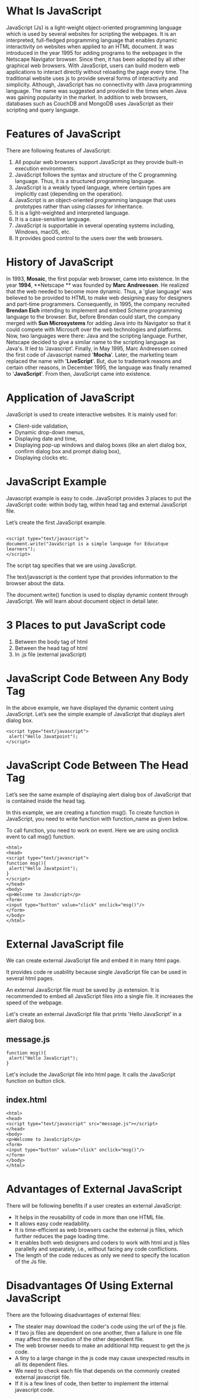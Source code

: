 # What Is JavaScript
JavaScript (Js) is a light-weight object-oriented programming language which is used by several websites for scripting the webpages. It is an interpreted, full-fledged programming language that enables dynamic interactivity on websites when applied to an HTML document. It was introduced in the year 1995 for adding programs to the webpages in the Netscape Navigator browser. Since then, it has been adopted by all other graphical web browsers. With JavaScript, users can build modern web applications to interact directly without reloading the page every time. The traditional website uses js to provide several forms of interactivity and simplicity.
Although, JavaScript has no connectivity with Java programming language. The name was suggested and provided in the times when Java was gaining popularity in the market. In addition to web browsers, databases such as CouchDB and MongoDB uses JavaScript as their scripting and query language.

# Features of JavaScript
There are following features of JavaScript:

1. All popular web browsers support JavaScript as they provide built-in execution environments.
2. JavaScript follows the syntax and structure of the C programming language. Thus, it is a structured programming language.
3. JavaScript is a weakly typed language, where certain types are implicitly cast (depending on the operation).
4. JavaScript is an object-oriented programming language that uses prototypes rather than using classes for inheritance.
5. It is a light-weighted and interpreted language.
6. It is a case-sensitive language.
7. JavaScript is supportable in several operating systems including, Windows, macOS, etc.
8. It provides good control to the users over the web browsers.

# History of JavaScript
In 1993, **Mosaic**, the first popular web browser, came into existence. In the year **1994**, **Netscape ** was founded by **Marc Andreessen**. He realized that the web needed to become more dynamic. Thus, a 'glue language' was believed to be provided to HTML to make web designing easy for designers and part-time programmers. Consequently, in 1995, the company recruited **Brendan Eich** intending to implement and embed Scheme programming language to the browser. But, before Brendan could start, the company merged with **Sun Microsystems** for adding Java into its Navigator so that it could compete with Microsoft over the web technologies and platforms. Now, two languages were there: Java and the scripting language. Further, Netscape decided to give a similar name to the scripting language as Java's. It led to 'Javascript'. Finally, in May 1995, Marc Andreessen coined the first code of Javascript named '**Mocha**'. Later, the marketing team replaced the name with '**LiveScript**'. But, due to trademark reasons and certain other reasons, in December 1995, the language was finally renamed to '**JavaScript**'. From then, JavaScript came into existence.

# Application of JavaScript
JavaScript is used to create interactive websites. It is mainly used for:

- Client-side validation,
- Dynamic drop-down menus,
- Displaying date and time,
- Displaying pop-up windows and dialog boxes (like an alert dialog box, confirm dialog box and prompt dialog box),
- Displaying clocks etc.

# JavaScript Example
Javascript example is easy to code. JavaScript provides 3 places to put the JavaScript code: within body tag, within head tag and external JavaScript file.

Let’s create the first JavaScript example.

```

<script type="text/javascript">  
document.write("JavaScript is a simple language for Educatque learners");  
</script>  

```
The script tag specifies that we are using JavaScript.

The text/javascript is the content type that provides information to the browser about the data.

The document.write() function is used to display dynamic content through JavaScript. We will learn about document object in detail later.

# 3 Places to put JavaScript code


1. Between the body tag of html
2. Between the head tag of html
3. In .js file (external javaScript)

# JavaScript Code Between Any Body Tag
In the above example, we have displayed the dynamic content using JavaScript. Let’s see the simple example of JavaScript that displays alert dialog box.

```
<script type="text/javascript">  
 alert("Hello Javatpoint");  
</script>  
```

# JavaScript Code Between The Head Tag
Let’s see the same example of displaying alert dialog box of JavaScript that is contained inside the head tag.

In this example, we are creating a function msg(). To create function in JavaScript, you need to write function with function_name as given below.

To call function, you need to work on event. Here we are using onclick event to call msg() function.

```
<html>  
<head>  
<script type="text/javascript">  
function msg(){  
 alert("Hello Javatpoint");  
}  
</script>  
</head>  
<body>  
<p>Welcome to JavaScript</p>  
<form>  
<input type="button" value="click" onclick="msg()"/>  
</form>  
</body>  
</html>  

```
# External JavaScript file
We can create external JavaScript file and embed it in many html page.

It provides code re usability because single JavaScript file can be used in several html pages.

An external JavaScript file must be saved by .js extension. It is recommended to embed all JavaScript files into a single file. It increases the speed of the webpage.

Let's create an external JavaScript file that prints 'Hello JavaScript' in a alert dialog box.

## message.js

```
function msg(){  
 alert("Hello JavaScript");  
}  
```
Let's include the JavaScript file into html page. It calls the JavaScript function on button click.

## index.html

```
<html>  
<head>  
<script type="text/javascript" src="message.js"></script>  
</head>  
<body>  
<p>Welcome to JavaScript</p>  
<form>  
<input type="button" value="click" onclick="msg()"/>  
</form>  
</body>  
</html> 
```

# Advantages of External JavaScript

There will be following benefits if a user creates an external JavaScript:

- It helps in the reusability of code in more than one HTML file.
- It allows easy code readability.
- It is time-efficient as web browsers cache the external js files, which further reduces the page loading time.
- It enables both web designers and coders to work with html and js files parallelly and separately, i.e., without facing any code conflictions.
- The length of the code reduces as only we need to specify the location of the Js file.

# Disadvantages Of Using External JavaScript
There are the following disadvantages of external files:

- The stealer may download the coder's code using the url of the js file.
- If two js files are dependent on one another, then a failure in one file may affect the execution of the other dependent file.
- The web browser needs to make an additional http request to get the js code.
- A tiny to a large change in the js code may cause unexpected results in all its dependent files.
- We need to check each file that depends on the commonly created external javascript file.
- If it is a few lines of code, then better to implement the internal javascript code.

